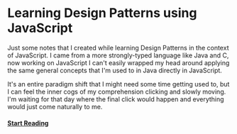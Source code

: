 # Learning Design Patterns using JavaScript

Just some notes that I created while learning Design Patterns in the context of JavaScript. I came from a more strongly-typed language like Java and C, now working on JavaScript I can't easily wrapped my head around applying the same general concepts that I'm used to in Java directly in JavaScript.

It's an entire paradigm shift that I might need some time getting used to, but I can feel the inner cogs of my comprehension clicking and slowly moving. I'm waiting for that day where the final click would happen and everything would just come naturally to me.

#### [Start Reading](index.md)